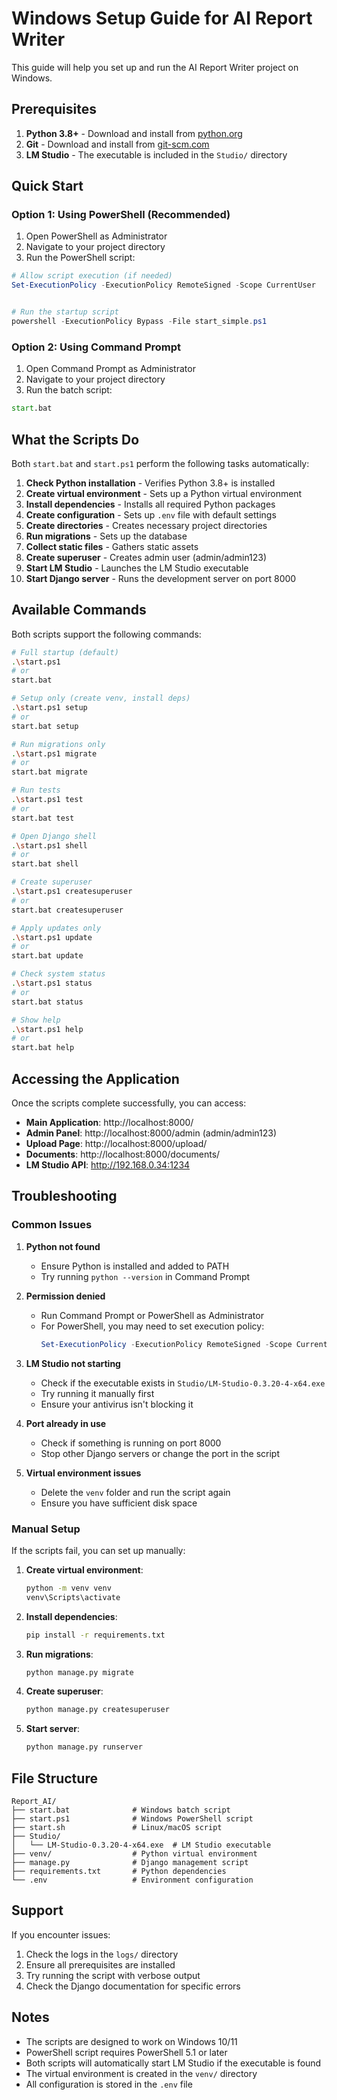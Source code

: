 # Windows Setup Guide for AI Report Writer

This guide will help you set up and run the AI Report Writer project on Windows.



## Prerequisites

1. **Python 3.8+** - Download and install from [python.org](https://www.python.org/downloads/)
2. **Git** - Download and install from [git-scm.com](https://git-scm.com/download/win)
3. **LM Studio** - The executable is included in the `Studio/` directory

## Quick Start

### Option 1: Using PowerShell (Recommended)

1. Open PowerShell as Administrator
2. Navigate to your project directory
3. Run the PowerShell script:

```powershell
# Allow script execution (if needed)
Set-ExecutionPolicy -ExecutionPolicy RemoteSigned -Scope CurrentUser


# Run the startup script
powershell -ExecutionPolicy Bypass -File start_simple.ps1  
```

### Option 2: Using Command Prompt

1. Open Command Prompt as Administrator
2. Navigate to your project directory
3. Run the batch script:

```cmd
start.bat
```

## What the Scripts Do

Both `start.bat` and `start.ps1` perform the following tasks automatically:

1. **Check Python installation** - Verifies Python 3.8+ is installed
2. **Create virtual environment** - Sets up a Python virtual environment
3. **Install dependencies** - Installs all required Python packages
4. **Create configuration** - Sets up `.env` file with default settings
5. **Create directories** - Creates necessary project directories
6. **Run migrations** - Sets up the database
7. **Collect static files** - Gathers static assets
8. **Create superuser** - Creates admin user (admin/admin123)
9. **Start LM Studio** - Launches the LM Studio executable
10. **Start Django server** - Runs the development server on port 8000

## Available Commands

Both scripts support the following commands:

```bash
# Full startup (default)
.\start.ps1
# or
start.bat

# Setup only (create venv, install deps)
.\start.ps1 setup
# or
start.bat setup

# Run migrations only
.\start.ps1 migrate
# or
start.bat migrate

# Run tests
.\start.ps1 test
# or
start.bat test

# Open Django shell
.\start.ps1 shell
# or
start.bat shell

# Create superuser
.\start.ps1 createsuperuser
# or
start.bat createsuperuser

# Apply updates only
.\start.ps1 update
# or
start.bat update

# Check system status
.\start.ps1 status
# or
start.bat status

# Show help
.\start.ps1 help
# or
start.bat help
```

## Accessing the Application

Once the scripts complete successfully, you can access:

- **Main Application**: http://localhost:8000/
- **Admin Panel**: http://localhost:8000/admin (admin/admin123)
- **Upload Page**: http://localhost:8000/upload/
- **Documents**: http://localhost:8000/documents/
- **LM Studio API**: http://192.168.0.34:1234

## Troubleshooting

### Common Issues

1. **Python not found**
   - Ensure Python is installed and added to PATH
   - Try running `python --version` in Command Prompt

2. **Permission denied**
   - Run Command Prompt or PowerShell as Administrator
   - For PowerShell, you may need to set execution policy:
     ```powershell
     Set-ExecutionPolicy -ExecutionPolicy RemoteSigned -Scope CurrentUser
     ```

3. **LM Studio not starting**
   - Check if the executable exists in `Studio/LM-Studio-0.3.20-4-x64.exe`
   - Try running it manually first
   - Ensure your antivirus isn't blocking it

4. **Port already in use**
   - Check if something is running on port 8000
   - Stop other Django servers or change the port in the script

5. **Virtual environment issues**
   - Delete the `venv` folder and run the script again
   - Ensure you have sufficient disk space

### Manual Setup

If the scripts fail, you can set up manually:

1. **Create virtual environment**:
   ```cmd
   python -m venv venv
   venv\Scripts\activate
   ```

2. **Install dependencies**:
   ```cmd
   pip install -r requirements.txt
   ```

3. **Run migrations**:
   ```cmd
   python manage.py migrate
   ```

4. **Create superuser**:
   ```cmd
   python manage.py createsuperuser
   ```

5. **Start server**:
   ```cmd
   python manage.py runserver
   ```

## File Structure

```
Report_AI/
├── start.bat              # Windows batch script
├── start.ps1              # Windows PowerShell script
├── start.sh               # Linux/macOS script
├── Studio/
│   └── LM-Studio-0.3.20-4-x64.exe  # LM Studio executable
├── venv/                  # Python virtual environment
├── manage.py              # Django management script
├── requirements.txt       # Python dependencies
└── .env                   # Environment configuration
```

## Support

If you encounter issues:

1. Check the logs in the `logs/` directory
2. Ensure all prerequisites are installed
3. Try running the script with verbose output
4. Check the Django documentation for specific errors

## Notes

- The scripts are designed to work on Windows 10/11
- PowerShell script requires PowerShell 5.1 or later
- Both scripts will automatically start LM Studio if the executable is found
- The virtual environment is created in the `venv/` directory
- All configuration is stored in the `.env` file 